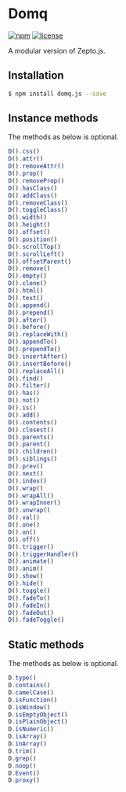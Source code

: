 # Domq

[![npm](https://img.shields.io/npm/v/domq.js.svg)](https://www.npmjs.com/package/domq.js)
[![license](https://img.shields.io/github/license/mashape/apistatus.svg)](https://github.com/nzbin/domq)

A modular version of Zepto.js. 

## Installation

```sh
$ npm install domq.js --save
```

## Instance methods

The methods as below is optional.

```js
D().css()
D().attr()
D().removeAttr()
D().prop()
D().removeProp()
D().hasClass()
D().addClass()
D().removeClass()
D().toggleClass()
D().width()
D().height()
D().offset()
D().position()
D().scrollTop()
D().scrollLeft()
D().offsetParent()
D().remove()
D().empty()
D().clone()
D().html()
D().text()
D().append()
D().prepend()
D().after()
D().before()
D().replaceWith()
D().appendTo()
D().prependTo()
D().insertAfter()
D().insertBefore()
D().replaceAll()
D().find()
D().filter()
D().has()
D().not()
D().is()
D().add()
D().contents()
D().closest()
D().parents()
D().parent()
D().children()
D().siblings()
D().prev()
D().next()
D().index()
D().wrap()
D().wrapAll()
D().wrapInner()
D().unwrap()
D().val()
D().one()
D().on()
D().off()
D().trigger()
D().triggerHandler()
D().animate()
D().anim()
D().show()
D().hide()
D().toggle()
D().fadeTo()
D().fadeIn()
D().fadeOut()
D().fadeToggle()
```

## Static methods

The methods as below is optional.

```js
D.type()
D.contains()
D.camelCase()
D.isFunction()
D.isWindow()
D.isEmptyObject()
D.isPlainObject()
D.isNumeric()
D.isArray()
D.inArray()
D.trim()
D.grep()
D.noop()
D.Event()
D.proxy()
```